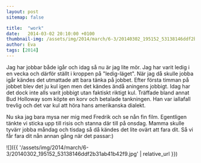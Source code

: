 ```yaml
---
layout: post
sitemap: false

title:  "work"
date:   2014-03-02 20:10:00 +0100
thumbnail-img: /assets/img/2014/march/6-3/20140302_195152_53138146ddf2b31ab41b42f9.jpg
author: Eva
tags: [2014]
---
```


Jag har jobbar både igår och idag så nu är jag lite mör. Jag har varit ledig i en vecka och därför ställt i kroppen på "ledig-läget". När jag då skulle jobba igår kändes det utmattade att bara tänka på jobbet. Efter första timman på jobbet blev det ju kul igen men det kändes ändå aningens jobbigt. Idag har det dock inte alls varit jobbigt utan faktiskt riktigt kul. Träffade bland annat Bud Holloway som köpte en korv och betalade tankningen. Han var iallafall trevlig och det var kul att höra hans amerikanska dialekt. 

Nu ska jag bara mysa ner mig med Fredrik och se nån fin film. Egentligen tänkte vi sticka upp till risis och stanna där till på onsdag.  Mamma skulle tyvärr jobba måndag och tisdag så då kändes det lite ovärt att fara dit. Så vi får fara dit nån annan gång när det passar:)

![]({{ '/assets/img/2014/march/6-3/20140302_195152_53138146ddf2b31ab41b42f9.jpg'  | relative_url }})

